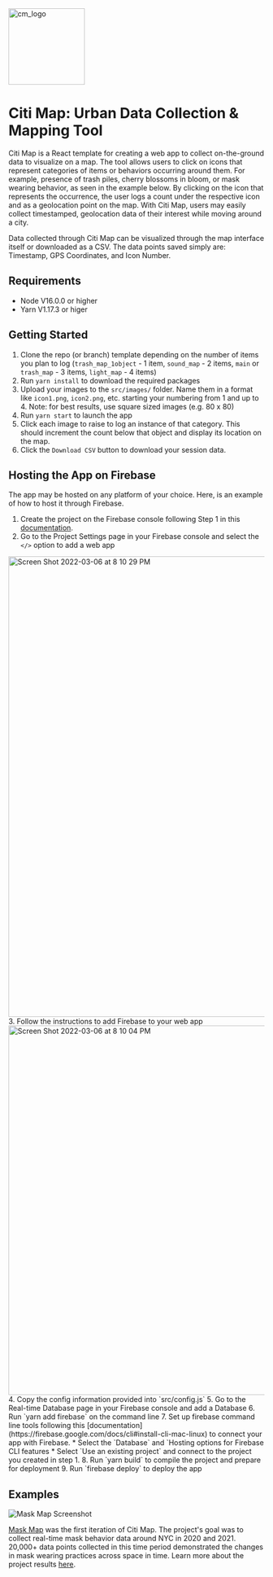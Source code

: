 <img width="150" alt="cm_logo" src="https://user-images.githubusercontent.com/5104098/154332677-f2d7f2a9-3653-4679-a579-69912745df25.png">

# Citi Map: Urban Data Collection & Mapping Tool

Citi Map is a React template for creating a web app to collect on-the-ground data to visualize on a map. The tool allows users to click on icons that represent categories of items or behaviors occurring around them. For example, presence of trash piles, cherry blossoms in bloom, or mask wearing behavior, as seen in the example below. By clicking on the icon that represents the occurrence, the user logs a count under the respective icon and as a geolocation point on the map. With Citi Map, users may easily collect timestamped, geolocation data of their interest while moving around a city. 

Data collected through Citi Map can be visualized through the map interface itself or downloaded as a CSV. The data points saved simply are: Timestamp, GPS Coordinates, and Icon Number.

## Requirements

- Node V16.0.0 or higher 
- Yarn V1.17.3 or higer 

## Getting Started

1. Clone the repo (or branch) template depending on the number of items you plan to log (`trash_map_1object` - 1 item, `sound_map` - 2 items, `main` or `trash_map` - 3 items, `light_map` - 4 items)
2. Run `yarn install` to download the required packages
3. Upload your images to the `src/images/` folder. Name them in a format like `icon1.png`, `icon2.png`, etc. starting your numbering from 1 and up to 4. Note: for best results, use square sized images (e.g. 80 x 80)
4. Run `yarn start` to launch the app
5. Click each image to raise to log an instance of that category. This should increment the count below that object and display its location on the map.
6. Click the `Download CSV` button to download your session data.

## Hosting the App on Firebase

The app may be hosted on any platform of your choice. Here, is an example of how to host it through Firebase.

1. Create the project on the Firebase console following Step 1 in this [documentation](https://firebase.google.com/docs/web/setup#create-firebase-project-and-app).
2. Go to the Project Settings page in your Firebase console and select the `</>` option to add a web app
<img width="905" alt="Screen Shot 2022-03-06 at 8 10 29 PM" src="https://user-images.githubusercontent.com/5104098/156940765-a4869b01-ab1e-4810-8760-1afbfdb6c5eb.png">
3. Follow the instructions to add Firebase to your web app
<img width="726" alt="Screen Shot 2022-03-06 at 8 10 04 PM" src="https://user-images.githubusercontent.com/5104098/156940778-824cbdde-f2e2-4a9b-b04f-f943539a1235.png">
4. Copy the config information provided into `src/config.js`
5. Go to the Real-time Database page in your Firebase console and add a Database
6. Run `yarn add firebase` on the command line
7. Set up firebase command line tools following this [documentation] (https://firebase.google.com/docs/cli#install-cli-mac-linux) to connect your app with Firebase.
* Select the `Database` and `Hosting options for Firebase CLI features
* Select `Use an existing project` and connect to the project you created in step 1.
8. Run `yarn build` to compile the project and prepare for deployment
9. Run `firebase deploy` to deploy the app

## Examples

![Mask Map Screenshot](https://user-images.githubusercontent.com/5104098/154335000-b60abd1e-fb4e-4ca4-bfad-fc354d20cb7b.png)

[Mask Map](https://github.com/dingaaling/mask-map) was the first iteration of Citi Map. The project's goal was to collect real-time mask behavior data around NYC in 2020 and 2021. 20,000+ data points collected in this time period demonstrated the changes in mask wearing practices across space in time. Learn more about the project results [here](https://jending.medium.com/to-all-the-masks-ive-loved-c72331644fb0).
